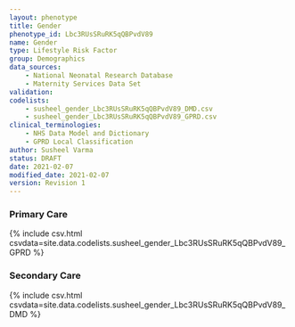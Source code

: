 ```yaml
---
layout: phenotype
title: Gender
phenotype_id: Lbc3RUsSRuRK5qQBPvdV89
name: Gender
type: Lifestyle Risk Factor
group: Demographics
data_sources:
    - National Neonatal Research Database
    - Maternity Services Data Set
validation: 
codelists:
    - susheel_gender_Lbc3RUsSRuRK5qQBPvdV89_DMD.csv
    - susheel_gender_Lbc3RUsSRuRK5qQBPvdV89_GPRD.csv
clinical_terminologies: 
    - NHS Data Model and Dictionary
    - GPRD Local Classification
author: Susheel Varma
status: DRAFT
date: 2021-02-07
modified_date: 2021-02-07
version: Revision 1
---
```


### Primary Care

{% include csv.html csvdata=site.data.codelists.susheel_gender_Lbc3RUsSRuRK5qQBPvdV89_GPRD %}

### Secondary Care

{% include csv.html csvdata=site.data.codelists.susheel_gender_Lbc3RUsSRuRK5qQBPvdV89_DMD %}